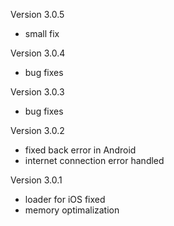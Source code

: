 Version 3.0.5

- small fix

Version 3.0.4

- bug fixes

Version 3.0.3

- bug fixes

Version 3.0.2

- fixed back error in Android
- internet connection error handled

Version 3.0.1

- loader for iOS fixed
- memory optimalization